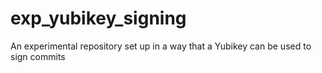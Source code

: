# exp_yubikey_signing
An experimental repository set up in a way that a Yubikey can be used to sign commits
